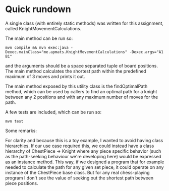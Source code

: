 # Quick rundown

A single class (with entirely static methods) was written for this assignment, called KnightMovementCalculations.

The main method can be run so:

`
mvn compile && mvn exec:java -Dexec.mainClass="me.apmats.KnightMovementCalculations" -Dexec.args="A1 B1"
`

and the arguments should be a space separated tuple of board positions.
The main method calculates the shortest path within the predefined maximum of 3 moves and prints it out.

The main method exposed by this utility class is the findOptimalPath method, which can be used by callers to find an optimal path for a knight between any 2 positions and with any maximum number of moves for the path.

A few tests are included, which can be run so:

`
mvn test
`

Some remarks:

For clarity and because this is a toy example, I wanted to avoid having class hierarchies.
If our use case required this, we could instead have a class hierarchy of ChestPiece -> Knight where any piece specific behavior (such as the path-seeking behaviour we're developing here)
would be expressed as an instance method. This way, if we designed a program that for example needed to calculate the path for any given set piece, it could operate on any instance of 
the ChestPiece base class.
But for any real chess-playing program I don't see the value of seeking out the shortest path between piece positions.